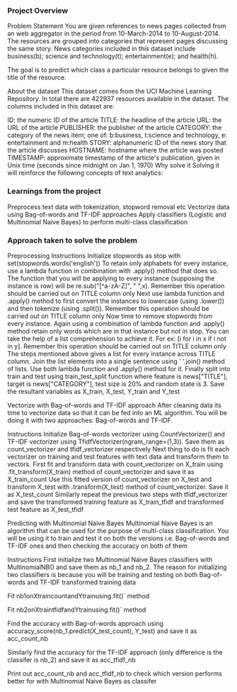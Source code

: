### Project Overview

 Problem Statement
You are given references to news pages collected from an web aggregator in the period from 10-March-2014 to 10-August-2014. The resources are grouped into categories that represent pages discussing the same story. News categories included in this dataset include business(b); science and technology(t); entertainment(e); and health(h).

The goal is to predict which class a particular resource belongs to given the title of the resource.

About the dataset
This dataset comes from the UCI Machine Learning Repository. In total there are 422937 resources available in the dataset. The columns included in this dataset are:

ID: the numeric ID of the article
TITLE: the headline of the article
URL: the URL of the article
PUBLISHER: the publisher of the article
CATEGORY: the category of the news item; one of: b:business, t:science and technology, e: entertainment and m:health
STORY: alphanumeric ID of the news story that the article discusses
HOSTNAME: hostname where the article was posted
TIMESTAMP: approximate timestamp of the article's publication, given in Unix time (seconds since midnight on Jan 1, 1970)
Why solve it
Solving it will reinforce the following concepts of text analytics:



### Learnings from the project

 
Preprocess text data with tokenization, stopword removal etc
Vectorize data using Bag-of-words and TF-IDF approaches
Apply classifiers (Logistic and Multinomial Naive Bayes) to perform multi-class classification


### Approach taken to solve the problem

 Preprocessing Instructions
Initialize stopwords as stop with set(stopwords.words('english'))
To retain only alphabets for every instance, use a lambda function in combination with .apply() method that does so. The function that you will be applying to every instance (supposing the instance is row) will be re.sub("[^a-zA-Z]", " ",x). Remember this operation should be carried out on TITLE column only
Next use lambda function and .apply() method to first convert the instances to lowercase (using .lower()) and then tokenize (using .split()). Remember this operation should be carried out on TITLE column only
Now time to remove stopwords from every instance. Again using a combination of lambda function and .apply() method retain only words which are in that instance but not in stop. You can take the help of a list comprehension to achieve it. For ex: [i for i in x if i not in y]. Remember this operation should be carried out on TITLE column only
The steps mentioned above gives a list for every instance across TITLE column. Join the list elements into a single sentence using ' '.join() method of lists. Use both lambda function and .apply() method for it.
Finally split into train and test using train_test_split function where feature is news["TITLE"], target is news["CATEGORY"], test size is 20% and random state is 3. Save the resultant variables as X_train, X_test, Y_train and Y_test


Vectorize with Bag-of-words and TF-IDF approach
After cleaning data its time to vectorize data so that it can be fed into an ML algorithm. You will be doing it with two approaches: Bag-of-words and TF-IDF.

Instructions
Initialize Bag-of-words vectorizer using CountVectorizer() and TF-IDF vectorizer using TfidfVectorizer(ngram_range=(1,3)). Save them as count_vectorizer and tfidf_vectorizer respectively
Next thing to do is fit each vectorizer on training and test features with text data and transform them to vectors.
First fit and transform data with count_vectorizer on X_train using .fit_transform(X_train) method of count_vectorizer and save it as X_train_count
Use this fitted version of count_vectorizer on X_test and transform X_test with .transform(X_test) method of count_vectorizer. Save it as X_test_count
Similarly repeat the previous two steps with tfidf_vectorizer and save the transformed training feature as X_train_tfidf and transformed test feature as X_test_tfidf

Predicting with Multinomial Naive Bayes
Multinomial Naive Bayes is an algorithm that can be used for the purpose of multi-class classification. You will be using it to train and test it on both the versions i.e. Bag-of-words and TF-IDF ones and then checking the accuracy on both of them

Instructions
First initialize two Multinomial Naive Bayes classifiers with MultinomialNB() and save them as nb_1 and nb_2. The reason for initializing two classifiers is because you will be training and testing on both Bag-of-words and TF-IDF transformed training data

Fit nb1onXtraincountandYtrainusing.fit()` method

Fit nb2onXtraintfidfandYtrainusing.fit()` method

Find the accuracy with Bag-of-words approach using accuracy_score(nb_1.predict(X_test_count), Y_test) and save it as acc_count_nb

Similarly find the accuracy for the TF-IDF approach (only difference is the classifer is nb_2) and save it as acc_tfidf_nb

Print out acc_count_nb and acc_tfidf_nb to check which version performs better for with Multinomial Naive Bayes as classifer


